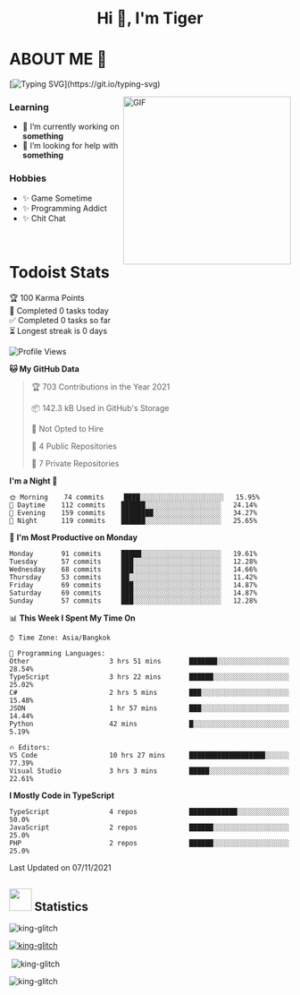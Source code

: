<h1 align="center">Hi 👋, I'm Tiger</h1>




# ABOUT ME 💬

[![Typing SVG](https://readme-typing-svg.herokuapp.com?color=22F771&vCenter=true&lines=A+perssionate+developer+from+nowhere.)](https://git.io/typing-svg)

<img hight="200px" width="300px" alt="GIF" align="right" src="https://media.giphy.com/media/LmNwrBhejkK9EFP504/giphy.gif">

### Learning
- 🔭 I’m currently working on **something**
- 🤝 I’m looking for help with **something**

### Hobbies
- ✨ Game Sometime
- ✨ Programming Addict
- ✨ Chit Chat

</br>


# Todoist Stats

<!-- TODO-IST:START -->
🏆  100 Karma Points           
🌸  Completed 0 tasks today           
✅  Completed 0 tasks so far           
⏳  Longest streak is 0 days
<!-- TODO-IST:END -->

<!--START_SECTION:waka-->
![Profile Views](http://img.shields.io/badge/Profile%20Views-0-blue)

**🐱 My GitHub Data** 

> 🏆 703 Contributions in the Year 2021
 > 
> 📦 142.3 kB Used in GitHub's Storage 
 > 
> 🚫 Not Opted to Hire
 > 
> 📜 4 Public Repositories 
 > 
> 🔑 7 Private Repositories  
 > 
**I'm a Night 🦉** 

```text
🌞 Morning    74 commits     ████░░░░░░░░░░░░░░░░░░░░░   15.95% 
🌆 Daytime    112 commits    ██████░░░░░░░░░░░░░░░░░░░   24.14% 
🌃 Evening    159 commits    ████████░░░░░░░░░░░░░░░░░   34.27% 
🌙 Night      119 commits    ██████░░░░░░░░░░░░░░░░░░░   25.65%

```
📅 **I'm Most Productive on Monday** 

```text
Monday       91 commits     █████░░░░░░░░░░░░░░░░░░░░   19.61% 
Tuesday      57 commits     ███░░░░░░░░░░░░░░░░░░░░░░   12.28% 
Wednesday    68 commits     ███░░░░░░░░░░░░░░░░░░░░░░   14.66% 
Thursday     53 commits     ██░░░░░░░░░░░░░░░░░░░░░░░   11.42% 
Friday       69 commits     ███░░░░░░░░░░░░░░░░░░░░░░   14.87% 
Saturday     69 commits     ███░░░░░░░░░░░░░░░░░░░░░░   14.87% 
Sunday       57 commits     ███░░░░░░░░░░░░░░░░░░░░░░   12.28%

```


📊 **This Week I Spent My Time On** 

```text
⌚︎ Time Zone: Asia/Bangkok

💬 Programming Languages: 
Other                    3 hrs 51 mins       ███████░░░░░░░░░░░░░░░░░░   28.54% 
TypeScript               3 hrs 22 mins       ██████░░░░░░░░░░░░░░░░░░░   25.02% 
C#                       2 hrs 5 mins        ███░░░░░░░░░░░░░░░░░░░░░░   15.48% 
JSON                     1 hr 57 mins        ███░░░░░░░░░░░░░░░░░░░░░░   14.44% 
Python                   42 mins             █░░░░░░░░░░░░░░░░░░░░░░░░   5.19%

🔥 Editors: 
VS Code                  10 hrs 27 mins      ███████████████████░░░░░░   77.39% 
Visual Studio            3 hrs 3 mins        █████░░░░░░░░░░░░░░░░░░░░   22.61%

```

**I Mostly Code in TypeScript** 

```text
TypeScript               4 repos             ████████████░░░░░░░░░░░░░   50.0% 
JavaScript               2 repos             ██████░░░░░░░░░░░░░░░░░░░   25.0% 
PHP                      2 repos             ██████░░░░░░░░░░░░░░░░░░░   25.0%

```



 Last Updated on 07/11/2021
<!--END_SECTION:waka-->

## <img height="40" src="https://raw.githubusercontent.com/innng/innng/master/assets/kyubey.gif"/> Statistics

<p align="left"> <img src="https://komarev.com/ghpvc/?username=king-glitch&label=Profile%20views&color=0e75b6&style=flat" alt="king-glitch" /> </p>

<p align="left"> <a href="https://github.com/ryo-ma/github-profile-trophy"><img src="https://github-profile-trophy.vercel.app/?username=king-glitch" alt="king-glitch" /></a> </p>

<p>&nbsp;<img align="center" src="https://github-readme-stats.vercel.app/api?username=king-glitch" alt="king-glitch" /></p>

<p><img align="center" src="https://github-readme-streak-stats.herokuapp.com/?user=king-glitch&" alt="king-glitch" /></p>
